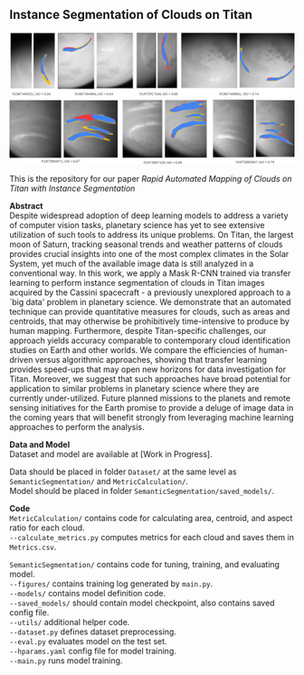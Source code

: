 <h2>Instance Segmentation of Clouds on Titan</h2>

![Header Figure](/iou_compare6.png)


This is the repository for our paper _Rapid Automated Mapping of Clouds on Titan with Instance Segmentation_

**Abstract** <br>
Despite widespread adoption of deep learning models to address a variety of computer vision tasks, planetary science has yet to see extensive utilization of such tools to address its unique problems. On Titan, the largest moon of Saturn, tracking seasonal trends and weather patterns of clouds provides crucial insights into one of the most complex climates in the Solar System, yet much of the available image data is still analyzed in a conventional way. In this work, we apply a Mask R-CNN trained via transfer learning to perform instance segmentation of clouds in Titan images acquired by the Cassini spacecraft - a previously unexplored approach to a `big data' problem in planetary science. We demonstrate that an automated technique can provide quantitative measures for clouds, such as areas and centroids, that may otherwise be prohibitively time-intensive to produce by human mapping. Furthermore, despite Titan-specific challenges, our approach yields accuracy comparable to contemporary cloud identification studies on Earth and other worlds. We compare the efficiencies of human-driven versus algorithmic approaches, showing that transfer learning provides speed-ups that may open new horizons for data investigation for Titan. Moreover, we suggest that such approaches have broad potential for application to similar problems in planetary science where they are currently under-utilized. Future planned missions to the planets and remote sensing initiatives for the Earth promise to provide a deluge of image data in the coming years that will benefit strongly from leveraging machine learning approaches to perform the analysis.

**Data and Model** <br>
Dataset and model are available at [Work in Progress]. 

Data should be placed in folder `Dataset/` at the same level as `SemanticSegmentation/` and `MetricCalculation/`. <br>
Model should be placed in folder `SemanticSegmentation/saved_models/`. <br>

**Code** <br>
`MetricCalculation/` contains code for calculating area, centroid, and aspect ratio for each cloud. <br>
`--calculate_metrics.py` computes metrics for each cloud and saves them in `Metrics.csv`.

`SemanticSegmentation/` contains code for tuning, training, and evaluating model. <br>
`--figures/` contains training log generated by `main.py`. <br>
`--models/` contains model definition code. <br>
`--saved_models/` should contain model checkpoint, also contains saved config file.<br>
`--utils/` additional helper code. <br>
`--dataset.py` defines dataset preprocessing. <br>
`--eval.py` evaluates model on the test set. <br>
`--hparams.yaml` config file for model training. <br>
`--main.py` runs model training. <br>
